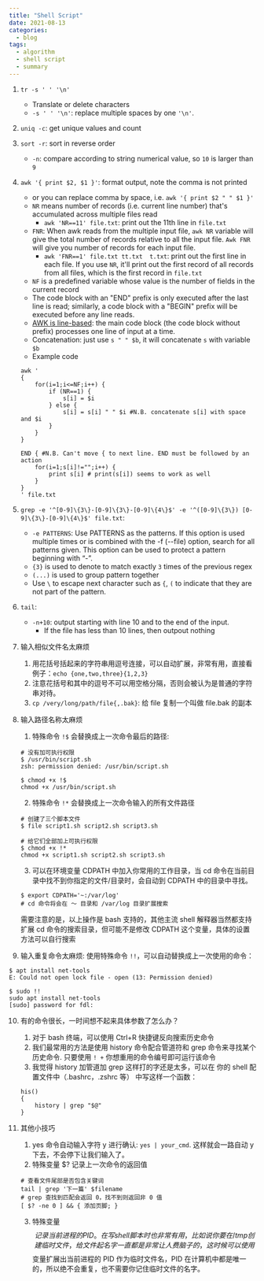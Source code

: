 ```yaml
---
title: "Shell Script"
date: 2021-08-13
categories:
  - blog
tags:
  - algorithm
  - shell script
  - summary
---
```


1. `tr -s ' ' '\n' `
    * Translate or delete characters
    * `-s ' ' '\n'`: replace multiple spaces by one `'\n'`.

2. `uniq -c`: get unique values and count

3. `sort -r`: sort in reverse order
    * `-n`: compare according to string numerical value, so `10` is larger than `9`

4. `awk '{ print $2, $1 }'`: format output, note the comma is not printed
    * or you can replace comma by space, i.e. `awk '{ print $2 " " $1 }'`
    * `NR` means number of records (i.e. current line number) that's accumulated across multiple files read
        * `awk 'NR==11' file.txt`: print out the 11th line in `file.txt`
    * `FNR`: When awk reads from the multiple input file, `awk NR` variable will give the total number of records relative to all the input file. `Awk FNR` will give you number of records for each input file.
        * `awk 'FNR==1' file.txt tt.txt  t.txt`: print out the first line in each file. If you use `NR`, it'll print out the first record of all records from all files, which is the first record in `file.txt`
    * `NF` is a predefined variable whose value is the number of fields in the current record
    * The code block with an "END" prefix is only executed after the last line is read; similarly, a code block with a "BEGIN" prefix will be executed before any line reads.
    * [AWK is line-based][Solution using AWK with explanations]: the main code block (the code block without prefix) processes one line of input at a time.
    * Concatenation: just use `s " " $b`, it will concatenate `s` with variable `$b`
    * Example code
    ```
    awk '
    {
        for(i=1;i<=NF;i++) {
            if (NR==1) {
                s[i] = $i
            } else {
                s[i] = s[i] " " $i #N.B. concatenate s[i] with space and $i
            }
        }
    }

    END { #N.B. Can't move { to next line. END must be followed by an action
        for(i=1;s[i]!="";i++) {
            print s[i] # print(s[i]) seems to work as well
        }
    }
    ' file.txt
    ```

5. `grep -e '^[0-9]\{3\}-[0-9]\{3\}-[0-9]\{4\}$' -e '^([0-9]\{3\}) [0-9]\{3\}-[0-9]\{4\}$' file.txt`:
    * `-e PATTERNS`: Use  PATTERNS as  the patterns.  If this option is used multiple times or is combined with the -f (--file) option, search for all patterns given. This option can be used to protect a pattern beginning with “-”.
    * `{3}` is used to denote to match exactly `3` times of the previous regex
    * `(...)` is used to group pattern together
    * Use `\` to escape next character such as `{`, `(` to indicate that they are not part of the pattern.

6. `tail`:
    * `-n+10`: output starting with line 10 and to the end of the input. 
        * If the file has less than 10 lines, then outpout nothing

7. 输入相似文件名太麻烦
    1. 用花括号括起来的字符串用逗号连接，可以自动扩展，非常有用，直接看例子：```echo {one,two,three}{1,2,3}```
    2. 注意花括号和其中的逗号不可以用空格分隔，否则会被认为是普通的字符串对待。
    3. ```cp /very/long/path/file{,.bak}```: 给 file 复制一个叫做 file.bak 的副本

8. 输入路径名称太麻烦
    1. 特殊命令 `!$` 会替换成上一次命令最后的路径: 
    ```
    # 没有加可执行权限
    $ /usr/bin/script.sh
    zsh: permission denied: /usr/bin/script.sh

    $ chmod +x !$
    chmod +x /usr/bin/script.sh
    ```
    2. 特殊命令 `!*` 会替换成上一次命令输入的所有文件路径
    ```
    # 创建了三个脚本文件
    $ file script1.sh script2.sh script3.sh

    # 给它们全部加上可执行权限
    $ chmod +x !*
    chmod +x script1.sh script2.sh script3.sh

    ```
    3. 可以在环境变量 CDPATH 中加入你常用的工作目录，当 cd 命令在当前目录中找不到你指定的文件/目录时，会自动到 CDPATH 中的目录中寻找。
    ```
    $ export CDPATH='~:/var/log'
    # cd 命令将会在 ～ 目录和 /var/log 目录扩展搜索
    ```
    需要注意的是，以上操作是 bash 支持的，其他主流 shell 解释器当然都支持扩展 cd 命令的搜索目录，但可能不是修改 CDPATH 这个变量，具体的设置方法可以自行搜索
9. 输入重复命令太麻烦: 使用特殊命令 `!!`，可以自动替换成上一次使用的命令：
```
$ apt install net-tools
E: Could not open lock file - open (13: Permission denied)

$ sudo !!
sudo apt install net-tools
[sudo] password for fdl:
```
10. 有的命令很长，一时间想不起来具体参数了怎么办？
    
    1. 对于 bash 终端，可以使用 Ctrl+R 快捷键反向搜索历史命令
    2. 我们最常用的方法是使用 history 命令配合管道符和 grep 命令来寻找某个历史命令. 只要使用 `! +` 你想重用的命令编号即可运行该命令
    3. 我觉得 history 加管道加 grep 这样打的字还是太多，可以在 你的 shell 配置文件中（.bashrc，.zshrc 等） 中写这样一个函数：
    ```
    his()
    {
        history | grep "$@"
    }
    ```
11. 其他小技巧
    1. yes 命令自动输入字符 y 进行确认: `yes | your_cmd`. 这样就会一路自动 y 下去，不会停下让我们输入了。
    2. 特殊变量 $? 记录上一次命令的返回值
    ```
    # 查看文件尾部是否包含关键词
    tail | grep '下一篇' $filename
    # grep 查找到匹配会返回 0，找不到则返回非 0 值
    [ $? -ne 0 ] && { 添加页脚; }
    ```
    3. 特殊变量 $$ 记录当前进程的 PID。在写 shell 脚本时也非常有用，比如说你要在 /tmp 创建临时文件，给文件起名字一直都是非常让人费脑子的，这时候可以使用 $$ 变量扩展出当前进程的 PID 作为临时文件名，PID 在计算机中都是唯一的，所以绝不会重复，也不需要你记住临时文件的名字。

[Solution using AWK with explanations]: https://leetcode.com/problems/transpose-file/discuss/111382/Solution-using-AWK-with-explanations
[LINUX SHELL 的实用小技巧]: https://labuladong.github.io/algo/5/36/